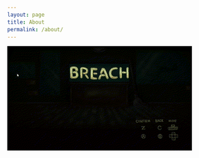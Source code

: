 ```yaml
---
layout: page
title: About
permalink: /about/
---
```


![what the fuck](/assets/gifs/BREACH-showcase.gif)
